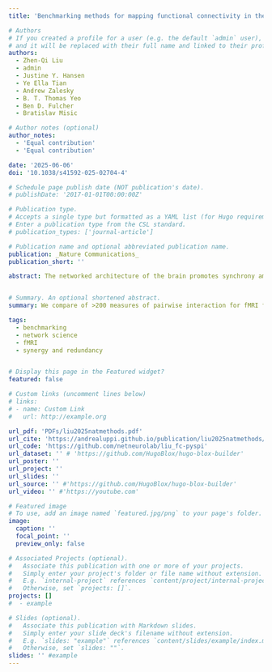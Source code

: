```yaml
---
title: 'Benchmarking methods for mapping functional connectivity in the brain'

# Authors
# If you created a profile for a user (e.g. the default `admin` user), write the username (folder name) here
# and it will be replaced with their full name and linked to their profile.
authors:
  - Zhen-Qi Liu
  - admin
  - Justine Y. Hansen
  - Ye Ella Tian
  - Andrew Zalesky
  - B. T. Thomas Yeo
  - Ben D. Fulcher
  - Bratislav Misic

# Author notes (optional)
author_notes:
  - 'Equal contribution'
  - 'Equal contribution'

date: '2025-06-06'
doi: '10.1038/s41592-025-02704-4'

# Schedule page publish date (NOT publication's date).
# publishDate: '2017-01-01T00:00:00Z'

# Publication type.
# Accepts a single type but formatted as a YAML list (for Hugo requirements).
# Enter a publication type from the CSL standard.
# publication_types: ['journal-article']

# Publication name and optional abbreviated publication name.
publication: _Nature Communications_
publication_short: ''

abstract: The networked architecture of the brain promotes synchrony among neuronal populations. These communication patterns can be mapped using functional imaging, yielding functional connectivity (FC) networks. While most studies use Pearson’s correlations by default, numerous pairwise interaction statistics exist in the scientific literature. How does the organization of the FC matrix vary with the choice of pairwise statistic? Here we use a library of 239 pairwise statistics to benchmark canonical features of FC networks, including hub mapping, weight–distance trade-offs, structure–function coupling, correspondence with other neurophysiological networks, individual fingerprinting and brain–behavior prediction. We find substantial quantitative and qualitative variation across FC methods. Measures such as covariance, precision and distance display multiple desirable properties, including correspondence with structural connectivity and the capacity to differentiate individuals and predict individual differences in behavior. Our report highlights how FC mapping can be optimized by tailoring pairwise statistics to specific neurophysiological mechanisms and research questions.


# Summary. An optional shortened abstract.
summary: We compare of >200 measures of pairwise interaction for fMRI functional connectivity.

tags:
  - benchmarking
  - network science
  - fMRI
  - synergy and redundancy


# Display this page in the Featured widget?
featured: false

# Custom links (uncomment lines below)
# links:
# - name: Custom Link
#   url: http://example.org

url_pdf: 'PDFs/liu2025natmethods.pdf'
url_cite: 'https://andrealuppi.github.io/publication/liu2025natmethods/cite.bib'
url_code: 'https://github.com/netneurolab/liu_fc-pyspi'
url_dataset: '' # 'https://github.com/HugoBlox/hugo-blox-builder'
url_poster: ''
url_project: ''
url_slides: ''
url_source: '' #'https://github.com/HugoBlox/hugo-blox-builder'
url_video: '' #'https://youtube.com'

# Featured image
# To use, add an image named `featured.jpg/png` to your page's folder.
image:
  caption: ''
  focal_point: ''
  preview_only: false

# Associated Projects (optional).
#   Associate this publication with one or more of your projects.
#   Simply enter your project's folder or file name without extension.
#   E.g. `internal-project` references `content/project/internal-project/index.md`.
#   Otherwise, set `projects: []`.
projects: []
#  - example

# Slides (optional).
#   Associate this publication with Markdown slides.
#   Simply enter your slide deck's filename without extension.
#   E.g. `slides: "example"` references `content/slides/example/index.md`.
#   Otherwise, set `slides: ""`.
slides: '' #example
---
```


<!-- {{% callout note %}}
Click the _Cite_ button above to demo the feature to enable visitors to import publication metadata into their reference management software.
{{% /callout %}}

{{% callout note %}}
Create your slides in Markdown - click the _Slides_ button to check out the example.
{{% /callout %}}

Add the publication's **full text** or **supplementary notes** here. You can use rich formatting such as including [code, math, and images](https://docs.hugoblox.com/content/writing-markdown-latex/). -->
